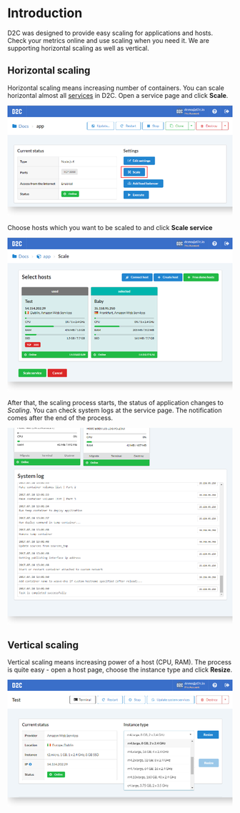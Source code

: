# Introduction

D2C was designed to provide easy scaling for applications and hosts. Check your metrics online and use scaling when you need it. We are supporting horizontal scaling as well as vertical.

## Horizontal scaling

Horizontal scaling means increasing number of containers.
You can scale horizontal almost all [services](/getting-started/services/#native-support) in D2C. Open a service page and click **Scale**.

![Horizontal scaling](../img/horizontal_scaling.png)

Choose hosts which you want to be scaled to and click **Scale service**

![Horizontal scaling - choose hosts](../img/horizontal_scaling2.png)

After that, the scaling process starts, the status of application changes to *Scaling*. You can check system logs at the service page. The notification comes after the end of the process.

![Horizontal scaling - logs](../img/horizontal_scaling_logs.png)

## Vertical scaling

Vertical scaling means increasing power of a host (CPU, RAM). The process is quite easy - open a host page, choose the instance type and click **Resize**.

![Vertical scaling](../img/vertical_scaling.png)
